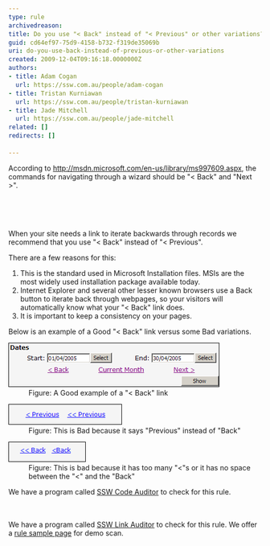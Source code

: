 ```yaml
---
type: rule
archivedreason: 
title: Do you use "< Back" instead of "< Previous" or other variations?
guid: cd64ef97-75d9-4158-b732-f319de35069b
uri: do-you-use-back-instead-of-previous-or-other-variations
created: 2009-12-04T09:16:18.0000000Z
authors:
- title: Adam Cogan
  url: https://ssw.com.au/people/adam-cogan
- title: Tristan Kurniawan
  url: https://ssw.com.au/people/tristan-kurniawan
- title: Jade Mitchell
  url: https://ssw.com.au/people/jade-mitchell
related: []
redirects: []

---
```



According to <a target="_blank" class="external" href="http://msdn.microsoft.com/en-us/library/ms997609.aspx" shape="rect">http://msdn.microsoft.com/en-us/library/ms997609.aspx</a>, the commands for navigating through a wizard should be "< Back" and "Next >". 

<br><excerpt class='endintro'></excerpt><br>
  <span> 
<p>When your site needs a link to iterate backwards through records we recommend that you use "< Back" instead of "< Previous". </p>
<p>There are a few reasons for this:</p>
<ol>
    <li>This is the standard used in Microsoft Installation files. MSIs are the most widely used installation package available today. </li>
    <li>Internet Explorer and several other lesser known browsers use a Back button to iterate back through webpages, so your visitors will automatically know what your "< Back" link does. </li>
    <li>It is important to keep a consistency on your pages. </li>
</ol>
<p>Below is an example of a Good "< Back" link versus some Bad variations.</p>
<dl class="goodImage">
    <dt><img width="420" height="88" src="textboxeswithshowbutton.gif" alt="Good" /> </dt>
    <dd>Figure: A Good example of a "< Back" link </dd>
</dl>
<dl class="badImage">
    <dt><img width="226" height="41" src="badpreviouslink.gif" alt="Bad" /> </dt>
    <dd>Figure: This is Bad because it says "Previous" instead of "Back" </dd>
</dl>
<dl class="goodImage">
    <dt><img width="154" height="40" src="badbacklink.gif" alt="Good" /> </dt>
    <dd>Figure: This is bad because it has too many "<"s or it has no space between the "<" and the "Back" </dd>
</dl>
<p class="productBox">We have a program called <a href="http://www.ssw.com.au/ssw/CodeAuditor" shape="rect">SSW Code Auditor</a> to check for this rule. </p>
<br>
<br>
<span class="productBox">We have a program called <a href="http://www.ssw.com.au/ssw/LinkAuditor" shape="rect">SSW Link Auditor</a> to check for this rule. We offer a <a href="http://www.ssw.com.au/SSW/LinkAuditor/Samples/Rules/ReadingBackLink.aspx" shape="rect">rule sample page</a> for demo scan.</span></span> 



